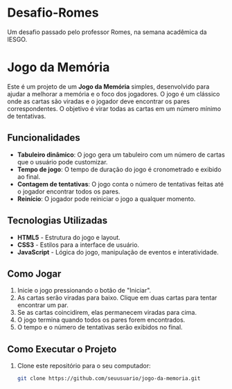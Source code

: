 # Desafio-Romes
Um desafio passado pelo professor Romes, na semana acadêmica da IESGO.


# Jogo da Memória

Este é um projeto de um **Jogo da Memória** simples, desenvolvido para ajudar a melhorar a memória e o foco dos jogadores. O jogo é um clássico onde as cartas são viradas e o jogador deve encontrar os pares correspondentes. O objetivo é virar todas as cartas em um número mínimo de tentativas.

## Funcionalidades

- **Tabuleiro dinâmico**: O jogo gera um tabuleiro com um número de cartas que o usuário pode customizar.
- **Tempo de jogo**: O tempo de duração do jogo é cronometrado e exibido ao final.
- **Contagem de tentativas**: O jogo conta o número de tentativas feitas até o jogador encontrar todos os pares.
- **Reinício**: O jogador pode reiniciar o jogo a qualquer momento.

## Tecnologias Utilizadas

- **HTML5** - Estrutura do jogo e layout.
- **CSS3** - Estilos para a interface de usuário.
- **JavaScript** - Lógica do jogo, manipulação de eventos e interatividade.

## Como Jogar

1. Inicie o jogo pressionando o botão de "Iniciar".
2. As cartas serão viradas para baixo. Clique em duas cartas para tentar encontrar um par.
3. Se as cartas coincidirem, elas permanecem viradas para cima.
4. O jogo termina quando todos os pares forem encontrados.
5. O tempo e o número de tentativas serão exibidos no final.

## Como Executar o Projeto

1. Clone este repositório para o seu computador:

   ```bash
   git clone https://github.com/seuusuario/jogo-da-memoria.git

